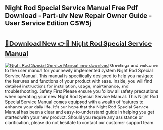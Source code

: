 ## Night Rod Special Service Manual Free Pdf Download - Part-ulv New Repair Owner Guide - User Service Edition CSW5j

# <h2><a href="http://bc57310.oget.top/?id=Night+Rod+Special+Service+Manual">🔗Download New 👉🔴 Night Rod Special Service Manual</a></h2>

[![Night Rod Special Service Manual new download](https://i.imgur.com/5g1atiW.png)](http://bc57310.oget.top/?id=Night+Rod+Special+Service+Manual)
Greetings and welcome to the user manual for your newly implemented system Night Rod Special Service Manual. This manual is specifically designed to help you navigate the features and functions of your product with ease. Inside, you will find detailed instructions for installation, usage, maintenance, and troubleshooting. Safety First Please ensure you follow all safety precautions when operating your new Night Rod Special Service Manual. This Night Rod Special Service Manual comes equipped with a wealth of features to enhance your daily life. It's our hope that the Night Rod Special Service Manual has been a clear and easy-to-understand guide in helping you get started with your new product. Should you require any assistance or clarification, please do not hesitate to contact our customer support team.
